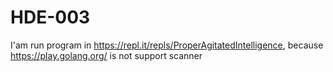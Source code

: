 # HDE-003
I'am run program in https://repl.it/repls/ProperAgitatedIntelligence, because https://play.golang.org/ is not support scanner

